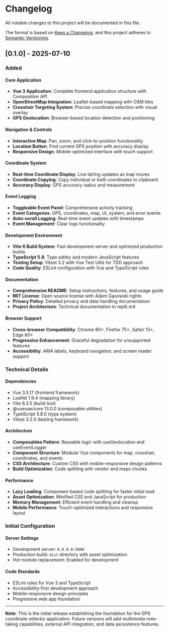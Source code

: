 # Changelog

All notable changes to this project will be documented in this file.

The format is based on [Keep a Changelog](https://keepachangelog.com/en/1.0.0/),
and this project adheres to [Semantic Versioning](https://semver.org/spec/v2.0.0.html).

## [0.1.0] - 2025-07-10

### Added

#### Core Application
- **Vue 3 Application**: Complete frontend application structure with Composition API
- **OpenStreetMap Integration**: Leaflet-based mapping with OSM tiles
- **Crosshair Targeting System**: Precise coordinate selection with visual overlay
- **GPS Geolocation**: Browser-based location detection and positioning

#### Navigation & Controls
- **Interactive Map**: Pan, zoom, and click-to-position functionality
- **Location Button**: Find current GPS position with accuracy display
- **Responsive Design**: Mobile-optimized interface with touch support

#### Coordinate System
- **Real-time Coordinate Display**: Live lat/lng updates as map moves
- **Coordinate Copying**: Copy individual or both coordinates to clipboard
- **Accuracy Display**: GPS accuracy radius and measurement

#### Event Logging
- **Toggleable Event Panel**: Comprehensive activity tracking
- **Event Categories**: GPS, coordinates, map, UI, system, and error events
- **Auto-scroll Logging**: Real-time event updates with timestamps
- **Event Management**: Clear logs functionality

#### Development Environment
- **Vite 6 Build System**: Fast development server and optimized production builds
- **TypeScript 5.8**: Type safety and modern JavaScript features
- **Testing Setup**: Vitest 3.2 with Vue Test Utils for TDD approach
- **Code Quality**: ESLint configuration with Vue and TypeScript rules

#### Documentation
- **Comprehensive README**: Setup instructions, features, and usage guide
- **MIT License**: Open source license with Adam Gąsowski rights
- **Privacy Policy**: Detailed privacy and data handling documentation
- **Project Architecture**: Technical documentation in replit.md

#### Browser Support
- **Cross-browser Compatibility**: Chrome 80+, Firefox 75+, Safari 13+, Edge 80+
- **Progressive Enhancement**: Graceful degradation for unsupported features
- **Accessibility**: ARIA labels, keyboard navigation, and screen reader support

### Technical Details

#### Dependencies
- Vue 3.5.17 (frontend framework)
- Leaflet 1.9.4 (mapping library)
- Vite 6.3.5 (build tool)
- @vueuse/core 13.0.0 (composable utilities)
- TypeScript 5.8.0 (type system)
- Vitest 3.2.0 (testing framework)

#### Architecture
- **Composables Pattern**: Reusable logic with useGeolocation and useEventLogger
- **Component Structure**: Modular Vue components for map, crosshair, coordinates, and events
- **CSS Architecture**: Custom CSS with mobile-responsive design patterns
- **Build Optimization**: Code splitting with vendor and maps chunks

#### Performance
- **Lazy Loading**: Component-based code splitting for faster initial load
- **Asset Optimization**: Minified CSS and JavaScript for production
- **Memory Management**: Efficient event handling and cleanup
- **Mobile Performance**: Touch-optimized interactions and responsive layout

### Initial Configuration

#### Server Settings
- Development server: `0.0.0.0:5000`
- Production build: `dist` directory with asset optimization
- Hot module replacement: Enabled for development

#### Code Standards
- ESLint rules for Vue 3 and TypeScript
- Accessibility-first development approach
- Mobile-responsive design principles
- Progressive web app foundation

---

**Note**: This is the initial release establishing the foundation for the GPS coordinate selector application. Future versions will add multimedia note-taking capabilities, external API integration, and data persistence features.